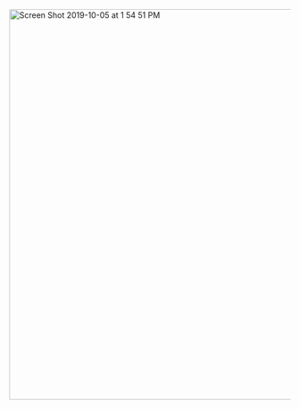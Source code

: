 <img width="698" alt="Screen Shot 2019-10-05 at 1 54 51 PM" src="https://user-images.githubusercontent.com/35706354/66260140-c09ab680-e777-11e9-8810-9bc987d5e3f9.png">
